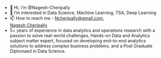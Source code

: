 - 👋 Hi, I’m @Nagesh-Cheripally
- 👀 I’m interested in Data Science, Machine Learning, TSA, Deep Learning
- 📫 How to reach me - Ncheripally@gmail.com, <div class="LI-profile-badge"  data-version="v1" data-size="medium" data-locale="en_US" data-type="horizontal" data-theme="dark" data-vanity="ncheripally"><a class="LI-simple-link" href='https://in.linkedin.com/in/ncheripally?trk=profile-badge'>Nagesh Cheripally</a></div>
- 5+ years of experience in data analytics and operations research with a passion to solve real-world challenges, Hands-on Data and Analytics subject matter expert, focused on developing end-to-end analytics solutions to address complex business problems, and a Post Graduate Diplomaed in Data Science.

<!---
Nagesh-Cheripally/Nagesh-Cheripally is a ✨ special ✨ repository because its `README.md` (this file) appears on your GitHub profile.
You can click the Preview link to take a look at your changes.
--->


